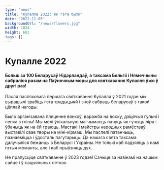 ```yaml
---
type: "news"
title: "Купалле 2022: як гэта было"
date: "2022-11-05"
backgroundUrl: "/news/flowers.jpg"
width: 1024
height: 683
tags: []
---
```


# Купалле 2022
#### Больш за 100 Беларусаў Нідэрландаў, а таксама Бельгіі і Нямеччыны сабраліся разам на Паўночным моры для святкавання Купалля ўжо ў другі раз!

Пасля паспяховага першага святкавання Купалля ў 2021 годзе мы вырашылі зрабіць гэта традыцыяй і зноў сабраць беларусаў з такой цёплай нагоды.

Было арганізавана пляценне вянкоў, варажба на воску, дзіцячыя гульні і лепка з гліны! Мы мелі ўнікальную магчымасць пачуць як гучыць ліра
і ўбачыць як на ёй граюць. Мастакі і майстры народных рамёстваў выставілі свае творы на міні-кірмаш. Мы паспелі патанчыць, пазнаёміцца і ўдосталь пагутарыць. 
Да нашага свята таксама далучыліся бежанцы з Беларусі і Украіны. Не толькі каб падзяліць з намі гэтыя моманты, але і каб прыўзняць дух. 

Не прапусціце святкаванне ў 2023 годзе! Сачыце за навінамі на нашым сайце і ў сацыяльных сетках.
